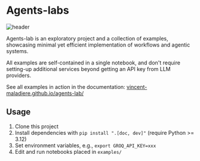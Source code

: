 # Agents-labs

![header](doc/_static/agents_crew.png)

Agents-lab is an exploratory project and a collection of examples, showcasing minimal
yet efficient implementation of workflows and agentic systems.

All examples are self-contained in a single notebook, and don't require setting-up
additional services beyond getting an API key from LLM providers.

See all examples in action in the documentation:
[vincent-maladiere.github.io/agents-lab/](vincent-maladiere.github.io/agents-lab/)


## Usage

1. Clone this project
2. Install dependencies with `pip install ".[doc, dev]"` (require Python >= 3.12)
3. Set environment variables, e.g., `export GROQ_API_KEY=xxx`
4. Edit and run notebooks placed in `examples/`
